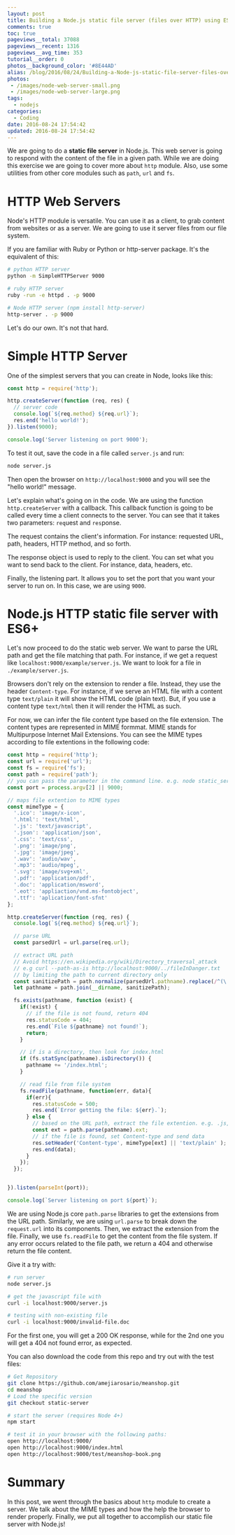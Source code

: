 ```yaml
---
layout: post
title: Building a Node.js static file server (files over HTTP) using ES6+
comments: true
toc: true
pageviews__total: 37088
pageviews__recent: 1316
pageviews__avg_time: 353
tutorial__order: 0
photos__background_color: '#8E44AD'
alias: /blog/2016/08/24/Building-a-Node-js-static-file-server-files-over-HTTP-using-ES6/
photos:
 - /images/node-web-server-small.png
 - /images/node-web-server-large.png
tags:
  - nodejs
categories:
  - Coding
date: 2016-08-24 17:54:42
updated: 2016-08-24 17:54:42
---
```


We are going to do a **static file server** in Node.js. This web server is going to respond with the content of the file in a given path. While we are doing this exercise we are going to cover more about `http` module. Also, use some utilities from other core modules such as `path`, `url` and `fs`.

<!-- more -->

# HTTP Web Servers

Node's HTTP module is versatile. You can use it as a client, to grab content from websites or as a server. We are going to use it server files from our file system.

If you are familiar with Ruby or Python or http-server package. It's the equivalent of this:

```bash Existing HTTP Servers Implementations
# python HTTP server
python -m SimpleHTTPServer 9000

# ruby HTTP server
ruby -run -e httpd . -p 9000

# Node HTTP server (npm install http-server)
http-server . -p 9000
```

Let's do our own. It's not that hard.

# Simple HTTP Server

One of the simplest servers that you can create in Node, looks like this:

```javascript Simple server.js
const http = require('http');

http.createServer(function (req, res) {
  // server code
  console.log(`${req.method} ${req.url}`);
  res.end('hello world!');
}).listen(9000);

console.log('Server listening on port 9000');
```

To test it out, save the code in a file called `server.js` and run:

```bash
node server.js
```

Then open the browser on `http://localhost:9000` and you will see the "hello world!" message.

Let's explain what's going on in the code. We are using the function `http.createServer` with a callback. This callback function is going to be called every time a client connects to the server. You can see that it takes two parameters: `req`uest and `res`ponse.

The request contains the client's information. For instance: requested URL, path, headers, HTTP method, and so forth.

The response object is used to reply to the client. You can set what you want to send back to the client. For instance, data, headers, etc.

Finally, the listening part. It allows you to set the port that you want your server to run on. In this case, we are using `9000`.



# Node.js HTTP static file server with ES6+

Let's now proceed to do the static web server. We want to parse the URL path and get the file matching that path. For instance, if we get a request like `localhost:9000/example/server.js`. We want to look for a file in `./example/server.js`.

Browsers don't rely on the extension to render a file. Instead, they use the header `Content-type`. For instance, if we serve an HTML file with a content type `text/plain` it will show the HTML code (plain text). But, if you use a content type `text/html` then it will render the HTML as such.

For now, we can infer the file content type based on the file extension. The content types are represented in MIME formmat. MIME stands for Multipurpose Internet Mail Extensions. You can see the MIME types according to file extentions in the following code:

```javascript static_server.js
const http = require('http');
const url = require('url');
const fs = require('fs');
const path = require('path');
// you can pass the parameter in the command line. e.g. node static_server.js 3000
const port = process.argv[2] || 9000;

// maps file extention to MIME types
const mimeType = {
  '.ico': 'image/x-icon',
  '.html': 'text/html',
  '.js': 'text/javascript',
  '.json': 'application/json',
  '.css': 'text/css',
  '.png': 'image/png',
  '.jpg': 'image/jpeg',
  '.wav': 'audio/wav',
  '.mp3': 'audio/mpeg',
  '.svg': 'image/svg+xml',
  '.pdf': 'application/pdf',
  '.doc': 'application/msword',
  '.eot': 'appliaction/vnd.ms-fontobject',
  '.ttf': 'aplication/font-sfnt'
};

http.createServer(function (req, res) {
  console.log(`${req.method} ${req.url}`);

  // parse URL
  const parsedUrl = url.parse(req.url);

  // extract URL path
  // Avoid https://en.wikipedia.org/wiki/Directory_traversal_attack
  // e.g curl --path-as-is http://localhost:9000/../fileInDanger.txt
  // by limiting the path to current directory only
  const sanitizePath = path.normalize(parsedUrl.pathname).replace(/^(\.\.[\/\\])+/, '');
  let pathname = path.join(__dirname, sanitizePath);

  fs.exists(pathname, function (exist) {
    if(!exist) {
      // if the file is not found, return 404
      res.statusCode = 404;
      res.end(`File ${pathname} not found!`);
      return;
    }

    // if is a directory, then look for index.html
    if (fs.statSync(pathname).isDirectory()) {
      pathname += '/index.html';
    }

    // read file from file system
    fs.readFile(pathname, function(err, data){
      if(err){
        res.statusCode = 500;
        res.end(`Error getting the file: ${err}.`);
      } else {
        // based on the URL path, extract the file extention. e.g. .js, .doc, ...
        const ext = path.parse(pathname).ext;
        // if the file is found, set Content-type and send data
        res.setHeader('Content-type', mimeType[ext] || 'text/plain' );
        res.end(data);
      }
    });
  });


}).listen(parseInt(port));

console.log(`Server listening on port ${port}`);
```

We are using Node.js core `path.parse` libraries to get the extensions from the URL path.   Similarly, we are using `url.parse` to break down the `request.url` into its components. Then, we extract the extension from the file. Finally, we use `fs.readFile` to get the content from the file system. If any error occurs related to the file path, we return a 404 and otherwise return the file content.

Give it a try with:

```bash Command lines to test the server
# run server
node server.js

# get the javascript file with
curl -i localhost:9000/server.js

# testing with non-existing file
curl -i localhost:9000/invalid-file.doc
```


For the first one, you will get a 200 OK response, while for the 2nd one you will get a 404 not found error, as expected.

You can also download the code from this repo and try out with the test files:

```bash Testing with different file types
# Get Repository
git clone https://github.com/amejiarosario/meanshop.git
cd meanshop
# Load the specific version
git checkout static-server

# start the server (requires Node 4+)
npm start

# test it in your browser with the following paths:
open http://localhost:9000/
open http://localhost:9000/index.html
open http://localhost:9000/test/meanshop-book.png
```

# Summary

In this post, we went through the basics about `http` module to create a server. We talk about the MIME types and how the help the browser to render properly. Finally, we put all together to accomplish our static file server with Node.js!
